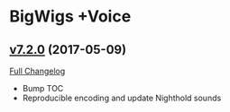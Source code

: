 # BigWigs +Voice

## [v7.2.0](https://github.com/BigWigsMods/BigWigs_Voice/tree/v7.2.0) (2017-05-09) [](#top)
[Full Changelog](https://github.com/BigWigsMods/BigWigs_Voice/compare/v7.1.5.1...v7.2.0)

- Bump TOC  
- Reproducible encoding and update Nighthold sounds  
